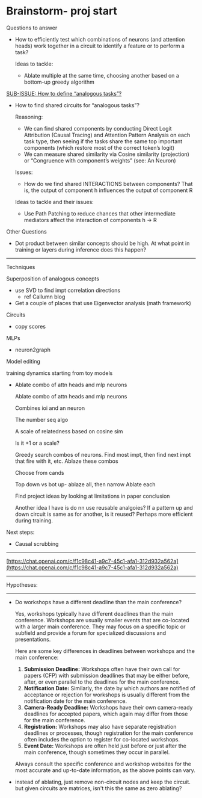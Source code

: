 # Brainstorm- proj start

Questions to answer

- How to efficiently test which combinations of neurons (and attention heads) work together in a circuit to identify a feature or to perform a task?
    
    Ideas to tackle:
    
    - Ablate multiple at the same time, choosing another based on a bottom-up greedy algorithm

[SUB-ISSUE: How to define “analogous tasks”?](Brainstorm-%20proj%20start%207f2162094b5d412187f4af9137210dc7/SUB-ISSUE%20How%20to%20define%20%E2%80%9Canalogous%20tasks%E2%80%9D%20333b7aa1455848748dab3f768b8dfb55.md)

- How to find shared circuits for “analogous tasks”?
    
    Reasoning:
    
    - We can find shared components by conducting Direct Logit Attribution (Causal Tracing) and Attention Pattern Analysis on each task type, then seeing if the tasks share the same top important components (which restore most of the correct token’s logit)
    - We can measure shared similarity via Cosine similarity (projection) or “Congruence with component’s weights” (see: An Neuron)
    
    Issues:
    
    - How do we find shared INTERACTIONS between components? That is, the output of component h influences the output of component R
    
    Ideas to tackle and their issues:
    
    - Use Path Patching to reduce chances that other intermediate mediators affect the interaction of components h → R

Other Questions

- Dot product between similar concepts should be high. At what point in training or layers during inference does this happen?

---

Techniques

Superposition of analogous concepts

- use SVD to find impt correlation directions
    - ref Callumn blog
- Get a couple of places that use Eigenvector analysis (math framework)

Circuits

- copy scores

MLPs

- neuron2graph

Model editing

training dynamics starting from toy models

- Ablate combo of attn heads and mlp neurons
    
    Ablate combo of attn heads and mlp neurons
    
    Combines ioi and an neuron
    
    The number seq algo
    
    A scale of relatedness based on cosine sim
    
    Is it +1 or a scale?
    
    Greedy search combos of neurons. Find most impt, then find next impt that fire with it, etc. Ablaze these combos
    
    Choose from cands
    
    Top down vs bot up- ablaze all, then narrow
    Ablate each
    
    Find project ideas by looking at limitations in paper conclusion
    
    Another idea I have is do nn use reusable analgoies? If a pattern up and down circuit is same as for another, is it reused? Perhaps more efficient during training.
    

Next steps:

- Causal scrubbing

---

[https://chat.openai.com/c/f1c98c41-a9c7-45c1-afa1-312d932a562a](https://chat.openai.com/c/f1c98c41-a9c7-45c1-afa1-312d932a562a)

---

Hypotheses: 

---

- Do workshops have a different deadline than the main conference?
    
    Yes, workshops typically have different deadlines than the main conference. Workshops are usually smaller events that are co-located with a larger main conference. They may focus on a specific topic or subfield and provide a forum for specialized discussions and presentations.
    
    Here are some key differences in deadlines between workshops and the main conference:
    
    1. **Submission Deadline:** Workshops often have their own call for papers (CFP) with submission deadlines that may be either before, after, or even parallel to the deadlines for the main conference.
    2. **Notification Date:** Similarly, the date by which authors are notified of acceptance or rejection for workshops is usually different from the notification date for the main conference.
    3. **Camera-Ready Deadline:** Workshops have their own camera-ready deadlines for accepted papers, which again may differ from those for the main conference.
    4. **Registration:** Workshops may also have separate registration deadlines or processes, though registration for the main conference often includes the option to register for co-located workshops.
    5. **Event Date:** Workshops are often held just before or just after the main conference, though sometimes they occur in parallel.
    
    Always consult the specific conference and workshop websites for the most accurate and up-to-date information, as the above points can vary.
    

- instead of ablating, just remove non-circuit nodes and keep the circuit. but given circuits are matrices, isn't this the same as zero ablating?
